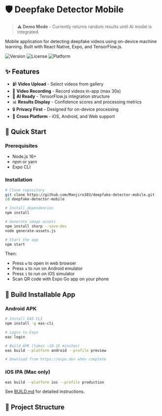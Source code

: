 # 🛡️ Deepfake Detector Mobile

> **⚠️ Demo Mode** - Currently returns random results until AI model is integrated.

Mobile application for detecting deepfake videos using on-device machine learning. Built with React Native, Expo, and TensorFlow.js.

![Version](https://img.shields.io/badge/version-1.0.0-blue)
![License](https://img.shields.io/badge/license-MIT-green)
![Platform](https://img.shields.io/badge/platform-iOS%20%7C%20Android-lightgrey)

## ✨ Features

- 📹 **Video Upload** - Select videos from gallery
- 🎥 **Video Recording** - Record videos in-app (max 30s)
- 🧠 **AI Ready** - TensorFlow.js integration structure
- 📊 **Results Display** - Confidence scores and processing metrics
- 🔒 **Privacy First** - Designed for on-device processing
- 📱 **Cross Platform** - iOS, Android, and Web support

## 🚀 Quick Start

### Prerequisites
- Node.js 16+
- npm or yarn
- Expo CLI

### Installation
```bash
# Clone repository
git clone https://github.com/Manjiro303/deepfake-detector-mobile.git
cd deepfake-detector-mobile

# Install dependencies
npm install

# Generate image assets
npm install sharp --save-dev
node generate-assets.js

# Start the app
npm start
```

Then:
- Press `w` to open in web browser
- Press `a` to run on Android emulator
- Press `i` to run on iOS simulator
- Scan QR code with Expo Go app on your phone

## 📱 Build Installable App

### Android APK
```bash
# Install EAS CLI
npm install -g eas-cli

# Login to Expo
eas login

# Build APK (takes ~10-15 minutes)
eas build --platform android --profile preview

# Download from https://expo.dev when complete
```

### iOS IPA (Mac only)
```bash
eas build --platform ios --profile production
```

See [BUILD.md](BUILD.md) for detailed instructions.

## 📂 Project Structure
